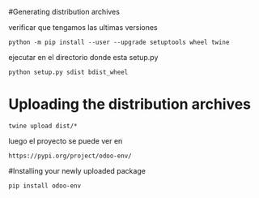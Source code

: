 #Generating distribution archives

verificar que tengamos las ultimas versiones

    python -m pip install --user --upgrade setuptools wheel twine
 
ejecutar en el directorio donde esta setup.py
    
    python setup.py sdist bdist_wheel
    
# Uploading the distribution archives
    
    twine upload dist/*
    
luego el proyecto se puede ver en

    https://pypi.org/project/odoo-env/

#Installing your newly uploaded package

    pip install odoo-env
